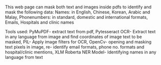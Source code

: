  This web page can mask both text and images inside pdfs to identify and mask the following
 data: Names: in English, Chinese, Korean, Arabic and Malay, Phonenumbers: in standard, domestic and international formats, Emails, Hospitals and clinic names

Tools used: PyMuPDF- extract text from pdf, Pytesseract OCR- Extract text in any language from image and find coordinates of image text
 to be masked, PIL- Apply image filters for OCR, OpenCv- opening and masking text pixels in image, re- identify email formats, phone no. formats and hospital/clinic mentions, XLM Roberta NER Model- Identifying names in any language from text
